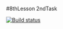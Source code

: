 #8thLesson 2ndTask

[![Build status](https://ci.appveyor.com/api/projects/status/bjdshhaceqjtomow?svg=true)](https://ci.appveyor.com/project/AlexRax277/js-adv-8thlesson-2task)
